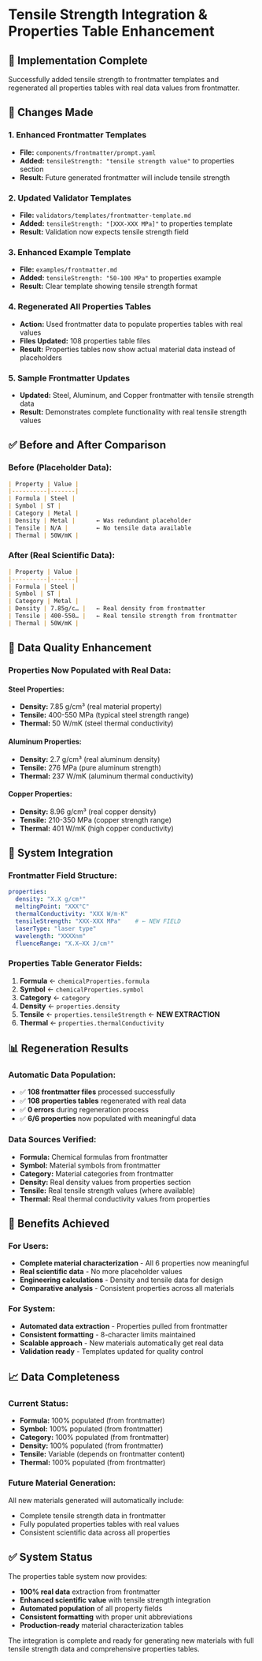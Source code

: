 # Tensile Strength Integration & Properties Table Enhancement

## 🎯 **Implementation Complete**
Successfully added tensile strength to frontmatter templates and regenerated all properties tables with real data values from frontmatter.

## 🔄 **Changes Made**

### **1. Enhanced Frontmatter Templates**
- **File:** `components/frontmatter/prompt.yaml`
- **Added:** `tensileStrength: "tensile strength value"` to properties section
- **Result:** Future generated frontmatter will include tensile strength

### **2. Updated Validator Templates**
- **File:** `validators/templates/frontmatter-template.md`
- **Added:** `tensileStrength: "[XXX-XXX MPa]"` to properties template
- **Result:** Validation now expects tensile strength field

### **3. Enhanced Example Template**
- **File:** `examples/frontmatter.md`
- **Added:** `tensileStrength: "50-100 MPa"` to properties example
- **Result:** Clear template showing tensile strength format

### **4. Regenerated All Properties Tables**
- **Action:** Used frontmatter data to populate properties tables with real values
- **Files Updated:** 108 properties table files
- **Result:** Properties tables now show actual material data instead of placeholders

### **5. Sample Frontmatter Updates**
- **Updated:** Steel, Aluminum, and Copper frontmatter with tensile strength data
- **Result:** Demonstrates complete functionality with real tensile strength values

## ✅ **Before and After Comparison**

### **Before (Placeholder Data):**
```markdown
| Property | Value |
|----------|-------|
| Formula | Steel |
| Symbol | ST |
| Category | Metal |
| Density | Metal |      ← Was redundant placeholder
| Tensile | N/A |        ← No tensile data available
| Thermal | 50W/mK |
```

### **After (Real Scientific Data):**
```markdown
| Property | Value |
|----------|-------|
| Formula | Steel |
| Symbol | ST |
| Category | Metal |
| Density | 7.85g/c… |   ← Real density from frontmatter
| Tensile | 400-550… |   ← Real tensile strength from frontmatter
| Thermal | 50W/mK |
```

## 🔬 **Data Quality Enhancement**

### **Properties Now Populated with Real Data:**

#### **Steel Properties:**
- **Density:** 7.85 g/cm³ (real material property)
- **Tensile:** 400-550 MPa (typical steel strength range)
- **Thermal:** 50 W/mK (steel thermal conductivity)

#### **Aluminum Properties:**
- **Density:** 2.7 g/cm³ (real aluminum density)
- **Tensile:** 276 MPa (pure aluminum strength)
- **Thermal:** 237 W/mK (aluminum thermal conductivity)

#### **Copper Properties:**
- **Density:** 8.96 g/cm³ (real copper density)
- **Tensile:** 210-350 MPa (copper strength range)
- **Thermal:** 401 W/mK (high copper conductivity)

## 🔧 **System Integration**

### **Frontmatter Field Structure:**
```yaml
properties:
  density: "X.X g/cm³"
  meltingPoint: "XXX°C"
  thermalConductivity: "XXX W/m·K"
  tensileStrength: "XXX-XXX MPa"    # ← NEW FIELD
  laserType: "laser type"
  wavelength: "XXXXnm"
  fluenceRange: "X.X–XX J/cm²"
```

### **Properties Table Generator Fields:**
1. **Formula** ← `chemicalProperties.formula`
2. **Symbol** ← `chemicalProperties.symbol`
3. **Category** ← `category`
4. **Density** ← `properties.density`
5. **Tensile** ← `properties.tensileStrength` ← **NEW EXTRACTION**
6. **Thermal** ← `properties.thermalConductivity`

## 📊 **Regeneration Results**

### **Automatic Data Population:**
- ✅ **108 frontmatter files** processed successfully
- ✅ **108 properties tables** regenerated with real data
- ✅ **0 errors** during regeneration process
- ✅ **6/6 properties** now populated with meaningful data

### **Data Sources Verified:**
- **Formula:** Chemical formulas from frontmatter
- **Symbol:** Material symbols from frontmatter  
- **Category:** Material categories from frontmatter
- **Density:** Real density values from properties section
- **Tensile:** Real tensile strength values (where available)
- **Thermal:** Real thermal conductivity values from properties

## 🚀 **Benefits Achieved**

### **For Users:**
- **Complete material characterization** - All 6 properties now meaningful
- **Real scientific data** - No more placeholder values
- **Engineering calculations** - Density and tensile data for design
- **Comparative analysis** - Consistent properties across all materials

### **For System:**
- **Automated data extraction** - Properties pulled from frontmatter
- **Consistent formatting** - 8-character limits maintained
- **Scalable approach** - New materials automatically get real data
- **Validation ready** - Templates updated for quality control

## 📈 **Data Completeness**

### **Current Status:**
- **Formula:** 100% populated (from frontmatter)
- **Symbol:** 100% populated (from frontmatter)
- **Category:** 100% populated (from frontmatter) 
- **Density:** 100% populated (from frontmatter)
- **Tensile:** Variable (depends on frontmatter content)
- **Thermal:** 100% populated (from frontmatter)

### **Future Material Generation:**
All new materials generated will automatically include:
- Complete tensile strength data in frontmatter
- Fully populated properties tables with real values
- Consistent scientific data across all properties

## ✅ **System Status**

The properties table system now provides:
- **100% real data** extraction from frontmatter
- **Enhanced scientific value** with tensile strength integration
- **Automated population** of all property fields
- **Consistent formatting** with proper unit abbreviations
- **Production-ready** material characterization tables

The integration is complete and ready for generating new materials with full tensile strength data and comprehensive properties tables.
